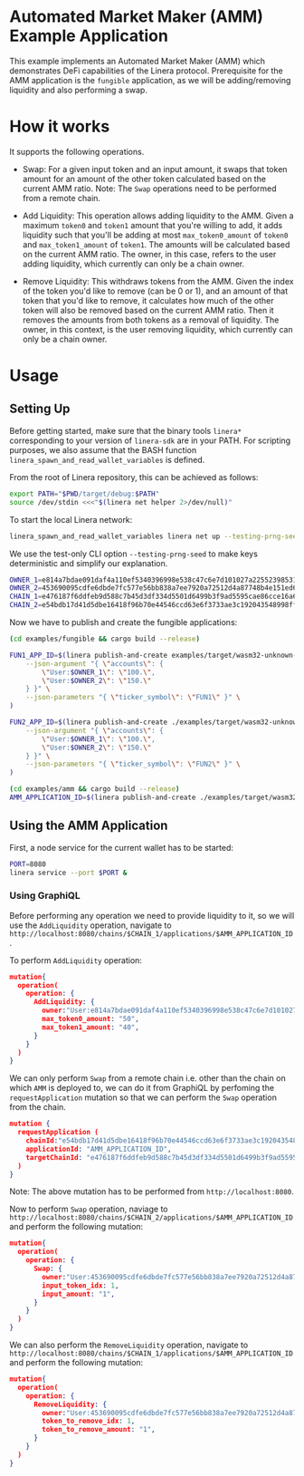 <!-- cargo-rdme start -->

# Automated Market Maker (AMM) Example Application

This example implements an Automated Market Maker (AMM) which demonstrates DeFi capabilities of the 
Linera protocol. Prerequisite for the AMM application is the `fungible` application, as we will
be adding/removing liquidity and also performing a swap.

# How it works 

It supports the following operations.

- Swap: For a given input token and an input amount, it swaps that token amount for an 
amount of the other token calculated based on the current AMM ratio. Note: The `Swap` operations 
need to be performed from a remote chain.

- Add Liquidity: This operation allows adding liquidity to the AMM. Given a maximum 
`token0` and `token1` amount that you're willing to add, it adds liquidity such that you'll be 
adding at most `max_token0_amount` of `token0` and `max_token1_amount` of `token1`. The amounts 
will be calculated based on the current AMM ratio. The owner, in this case, refers to the user 
adding liquidity, which currently can only be a chain owner.

- Remove Liquidity: This withdraws tokens from the AMM. Given the index of the token you'd 
like to remove (can be 0 or 1), and an amount of that token that you'd like to remove, it calculates 
how much of the other token will also be removed based on the current AMM ratio. Then it removes 
the amounts from both tokens as a removal of liquidity. The owner, in this context, is the user 
removing liquidity, which currently can only be a chain owner.

# Usage

## Setting Up

Before getting started, make sure that the binary tools `linera*` corresponding to
your version of `linera-sdk` are in your PATH. For scripting purposes, we also assume
that the BASH function `linera_spawn_and_read_wallet_variables` is defined.

From the root of Linera repository, this can be achieved as follows:

```bash
export PATH="$PWD/target/debug:$PATH"
source /dev/stdin <<<"$(linera net helper 2>/dev/null)"
```

To start the local Linera network:

```bash
linera_spawn_and_read_wallet_variables linera net up --testing-prng-seed 37
```

We use the test-only CLI option `--testing-prng-seed` to make keys deterministic and simplify our
explanation.

```bash
OWNER_1=e814a7bdae091daf4a110ef5340396998e538c47c6e7d101027a225523985316
OWNER_2=453690095cdfe6dbde7fc577e56bb838a7ee7920a72512d4a87748b4e151ed61
CHAIN_1=e476187f6ddfeb9d588c7b45d3df334d5501d6499b3f9ad5595cae86cce16a65
CHAIN_2=e54bdb17d41d5dbe16418f96b70e44546ccd63e6f3733ae3c192043548998ff3
```

Now we have to publish and create the fungible applications:

```bash
(cd examples/fungible && cargo build --release)

FUN1_APP_ID=$(linera publish-and-create examples/target/wasm32-unknown-unknown/release/fungible_{contract,service}.wasm \
    --json-argument "{ \"accounts\": {
        \"User:$OWNER_1\": \"100.\",
        \"User:$OWNER_2\": \"150.\"
    } }" \
    --json-parameters "{ \"ticker_symbol\": \"FUN1\" }" \
)

FUN2_APP_ID=$(linera publish-and-create ./examples/target/wasm32-unknown-unknown/release/fungible_{contract,service}.wasm \
    --json-argument "{ \"accounts\": {
        \"User:$OWNER_1\": \"100.\",
        \"User:$OWNER_2\": \"150.\"
    } }" \
    --json-parameters "{ \"ticker_symbol\": \"FUN2\" }" \
)

(cd examples/amm && cargo build --release)
AMM_APPLICATION_ID=$(linera publish-and-create ./examples/target/wasm32-unknown-unknown/release/amm_{contract,service}.wasm --json-parameters "{\"tokens\":["\"$FUN1_APP_ID\"","\"$FUN2_APP_ID\""]}")
```

## Using the AMM Application

First, a node service for the current wallet has to be started:

```bash
PORT=8080
linera service --port $PORT &
```

### Using GraphiQL

Before performing any operation we need to provide liquidity to it, so we will use the `AddLiquidity` operation,
navigate to `http://localhost:8080/chains/$CHAIN_1/applications/$AMM_APPLICATION_ID`.

To perform `AddLiquidity` operation:

```json
mutation{
  operation(
    operation: {
      AddLiquidity: {
        owner:"User:e814a7bdae091daf4a110ef5340396998e538c47c6e7d101027a225523985316",
        max_token0_amount: "50",
        max_token1_amount: "40",
      }
    }
  )
}
```

We can only perform `Swap` from a remote chain i.e. other than the chain on which `AMM` is deployed to,
we can do it from GraphiQL by perfoming the `requestApplication` mutation so that we can perform the 
`Swap` operation from the chain.

```json
mutation {
  requestApplication (
    chainId:"e54bdb17d41d5dbe16418f96b70e44546ccd63e6f3733ae3c192043548998ff3",
    applicationId: "AMM_APPLICATION_ID",
    targetChainId: "e476187f6ddfeb9d588c7b45d3df334d5501d6499b3f9ad5595cae86cce16a65"
  )
}
```
Note: The above mutation has to be performed from `http://localhost:8080`.

Now to perform `Swap` operation, naviage to `http://localhost:8080/chains/$CHAIN_2/applications/$AMM_APPLICATION_ID` and
perform the following mutation:

```json
mutation{
  operation(
    operation: {
      Swap: {
        owner:"User:453690095cdfe6dbde7fc577e56bb838a7ee7920a72512d4a87748b4e151ed61",
        input_token_idx: 1,
        input_amount: "1",
      }
    }
  )
}
```

We can also perform the `RemoveLiquidity` operation, navigate to `http://localhost:8080/chains/$CHAIN_1/applications/$AMM_APPLICATION_ID` and
perform the following mutation:

```json
mutation{
  operation(
    operation: {
      RemoveLiquidity: {
        owner:"User:453690095cdfe6dbde7fc577e56bb838a7ee7920a72512d4a87748b4e151ed61",
        token_to_remove_idx: 1,
        token_to_remove_amount: "1",
      }
    }
  )
}
```

<!-- cargo-rdme end -->
